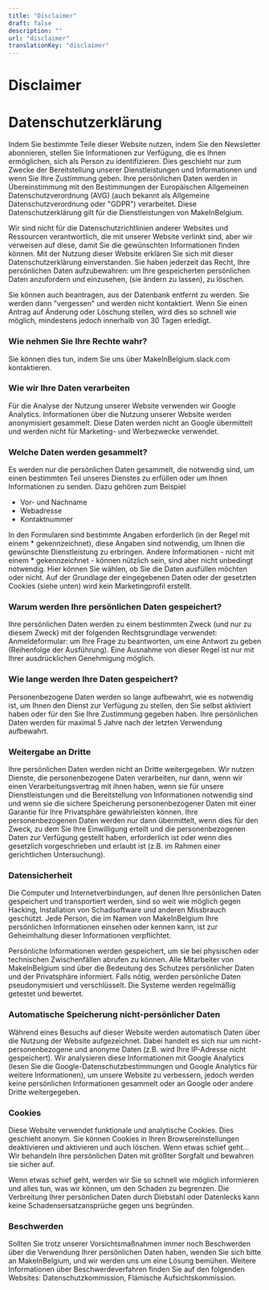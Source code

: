 ```yaml
---
title: "Disclaimer"
draft: false
description: ""
url: "disclaimer"
translationKey: "disclaimer"
---
```


# Disclaimer

<H1>Datenschutzerklärung</H1>

Indem Sie bestimmte Teile dieser Website nutzen, indem Sie den Newsletter abonnieren, stellen Sie Informationen zur Verfügung, die es Ihnen ermöglichen, sich als Person zu identifizieren. Dies geschieht nur zum Zwecke der Bereitstellung unserer Dienstleistungen und Informationen und wenn Sie Ihre Zustimmung geben. Ihre persönlichen Daten werden in Übereinstimmung mit den Bestimmungen der Europäischen Allgemeinen Datenschutzverordnung (AVG) (auch bekannt als Allgemeine Datenschutzverordnung oder "GDPR") verarbeitet. Diese Datenschutzerklärung gilt für die Dienstleistungen von MakeInBelgium. 

Wir sind nicht für die Datenschutzrichtlinien anderer Websites und Ressourcen verantwortlich, die mit unserer Website verlinkt sind, aber wir verweisen auf diese, damit Sie die gewünschten Informationen finden können.
Mit der Nutzung dieser Website erklären Sie sich mit dieser Datenschutzerklärung einverstanden.
Sie haben jederzeit das Recht, Ihre persönlichen Daten aufzubewahren:
um Ihre gespeicherten persönlichen Daten anzufordern und einzusehen, (sie ändern zu lassen), zu löschen.

Sie können auch beantragen, aus der Datenbank entfernt zu werden. Sie werden dann "vergessen" und werden nicht kontaktiert. Wenn Sie einen Antrag auf Änderung oder Löschung stellen, wird dies so schnell wie möglich, mindestens jedoch innerhalb von 30 Tagen erledigt.

<H3>Wie nehmen Sie Ihre Rechte wahr?</H3>
Sie können dies tun, indem Sie uns über MakeInBelgium.slack.com kontaktieren.

<H3>Wie wir Ihre Daten verarbeiten</H3>
Für die Analyse der Nutzung unserer Website verwenden wir Google Analytics. Informationen über die Nutzung unserer Website werden anonymisiert gesammelt. Diese Daten werden nicht an Google übermittelt und werden nicht für Marketing- und Werbezwecke verwendet.

<H3>Welche Daten werden gesammelt?</H3>
Es werden nur die persönlichen Daten gesammelt, die notwendig sind, um einen bestimmten Teil unseres Dienstes zu erfüllen oder um Ihnen Informationen zu senden. Dazu gehören zum Beispiel
<ul>
  <li>Vor- und Nachname</li>
  <li>Webadresse</li>
  <li>Kontaktnummer</li>
</ul>


In den Formularen sind bestimmte Angaben erforderlich (in der Regel mit einem * gekennzeichnet), diese Angaben sind notwendig, um Ihnen die gewünschte Dienstleistung zu erbringen. Andere Informationen - nicht mit einem * gekennzeichnet - können nützlich sein, sind aber nicht unbedingt notwendig. Hier können Sie wählen, ob Sie die Daten ausfüllen möchten oder nicht.
Auf der Grundlage der eingegebenen Daten oder der gesetzten Cookies (siehe unten) wird kein Marketingprofil erstellt.

<H3>Warum werden Ihre persönlichen Daten gespeichert?</H3>
Ihre persönlichen Daten werden zu einem bestimmten Zweck (und nur zu diesem Zweck) mit der folgenden Rechtsgrundlage verwendet:
Anmeldeformular: um Ihre Frage zu beantworten, um eine Antwort zu geben (Reihenfolge der Ausführung). Eine Ausnahme von dieser Regel ist nur mit Ihrer ausdrücklichen Genehmigung möglich.

<H3>Wie lange werden Ihre Daten gespeichert?</H3>
Personenbezogene Daten werden so lange aufbewahrt, wie es notwendig ist, um Ihnen den Dienst zur Verfügung zu stellen, den Sie selbst aktiviert haben oder für den Sie Ihre Zustimmung gegeben haben. Ihre persönlichen Daten werden für maximal 5 Jahre nach der letzten Verwendung aufbewahrt.

<H3>Weitergabe an Dritte</H3>
Ihre persönlichen Daten werden nicht an Dritte weitergegeben. Wir nutzen Dienste, die personenbezogene Daten verarbeiten, nur dann, wenn wir einen Verarbeitungsvertrag mit ihnen haben, wenn sie für unsere Dienstleistungen und die Bereitstellung von Informationen notwendig sind und wenn sie die sichere Speicherung personenbezogener Daten mit einer Garantie für Ihre Privatsphäre gewährleisten können. Ihre personenbezogenen Daten werden nur dann übermittelt, wenn dies für den Zweck, zu dem Sie Ihre Einwilligung erteilt und die personenbezogenen Daten zur Verfügung gestellt haben, erforderlich ist oder wenn dies gesetzlich vorgeschrieben und erlaubt ist (z.B. im Rahmen einer gerichtlichen Untersuchung).


<H3>Datensicherheit</H3>
Die Computer und Internetverbindungen, auf denen Ihre persönlichen Daten gespeichert und transportiert werden, sind so weit wie möglich gegen Hacking, Installation von Schadsoftware und anderen Missbrauch geschützt. Jede Person, die im Namen von MakeInBelgium Ihre persönlichen Informationen einsehen oder kennen kann, ist zur Geheimhaltung dieser Informationen verpflichtet.

Persönliche Informationen werden gespeichert, um sie bei physischen oder technischen Zwischenfällen abrufen zu können. Alle Mitarbeiter von MakeInBelgium sind über die Bedeutung des Schutzes persönlicher Daten und der Privatsphäre informiert. Falls nötig, werden persönliche Daten pseudonymisiert und verschlüsselt. Die Systeme werden regelmäßig getestet und bewertet.

<H3>Automatische Speicherung nicht-persönlicher Daten</H3>
Während eines Besuchs auf dieser Website werden automatisch Daten über die Nutzung der Website aufgezeichnet. Dabei handelt es sich nur um nicht-personenbezogene und anonyme Daten (z.B. wird Ihre IP-Adresse nicht gespeichert). Wir analysieren diese Informationen mit Google Analytics (lesen Sie die Google-Datenschutzbestimmungen und Google Analytics für weitere Informationen), um unsere Website zu verbessern, jedoch werden keine persönlichen Informationen gesammelt oder an Google oder andere Dritte weitergegeben.

<H3>Cookies</H3>
Diese Website verwendet funktionale und analytische Cookies. Dies geschieht anonym. Sie können Cookies in Ihren Browsereinstellungen deaktivieren und aktivieren und auch löschen.
Wenn etwas schief geht...
Wir behandeln Ihre persönlichen Daten mit größter Sorgfalt und bewahren sie sicher auf.

Wenn etwas schief geht, werden wir Sie so schnell wie möglich informieren und alles tun, was wir können, um den Schaden zu begrenzen. Die Verbreitung Ihrer persönlichen Daten durch Diebstahl oder Datenlecks kann keine Schadensersatzansprüche gegen uns begründen.

<H3>Beschwerden</H3>
Sollten Sie trotz unserer Vorsichtsmaßnahmen immer noch Beschwerden über die Verwendung Ihrer persönlichen Daten haben, wenden Sie sich bitte an MakeInBelgium, und wir werden uns um eine Lösung bemühen.
Weitere Informationen über Beschwerdeverfahren finden Sie auf den folgenden Websites: Datenschutzkommission, Flämische Aufsichtskommission.

